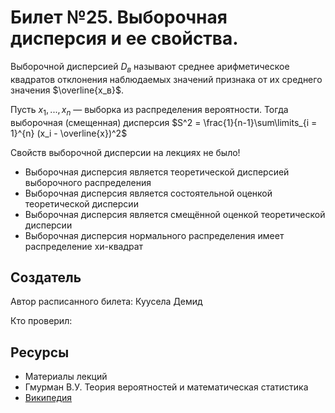 # Билет №25. Выборочная дисперсия и ее свойства.

Выборочной дисперсией $D_в$ называют среднее арифметическое квадратов отклонения наблюдаемых значений признака от их среднего значения $\overline{x_в}$.

Пусть $x_1, ..., x_n$  — выборка из распределения вероятности. Тогда выборочная (смещенная) дисперсия $S^2 = \frac{1}{n-1}\sum\limits_{i = 1}^{n} (x_i - \overline{x})^2$

Свойств выборочной дисперсии на лекциях не было!

- Выборочная дисперсия является теоретической дисперсией выборочного распределения
- Выборочная дисперсия является состоятельной оценкой теоретической дисперсии
- Выборочная дисперсия является смещённой оценкой теоретической дисперсии
- Выборочная дисперсия нормального распределения имеет распределение хи-квадрат

## Создатель

Автор расписанного билета: Куусела Демид

Кто проверил:

## Ресурсы

- Материалы лекций
- Гмурман В.У. Теория вероятностей и математическая статистика
- [Википедия](https://ru.wikipedia.org/wiki/%D0%92%D1%8B%D0%B1%D0%BE%D1%80%D0%BE%D1%87%D0%BD%D0%B0%D1%8F_%D0%B4%D0%B8%D1%81%D0%BF%D0%B5%D1%80%D1%81%D0%B8%D1%8F)
